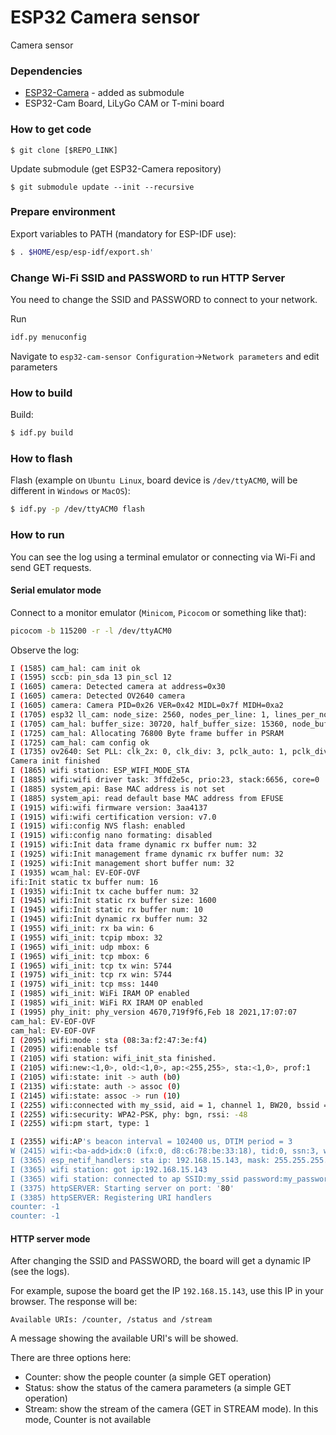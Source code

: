 # ESP32 Camera sensor

Camera sensor

### Dependencies
 - [ESP32-Camera](https://github.com/espressif/esp32-camera) - added as submodule
 - ESP32-Cam Board, LiLyGo CAM or T-mini board

### How to get code

```
$ git clone [$REPO_LINK]
```

Update submodule (get ESP32-Camera repository)

```
$ git submodule update --init --recursive
```

### Prepare environment
Export variables to PATH (mandatory for ESP-IDF use):
```bash
$ . $HOME/esp/esp-idf/export.sh'
```
### Change Wi-Fi SSID and PASSWORD to run HTTP Server

You need to change the SSID and PASSWORD to connect to your network.

Run
```bash
idf.py menuconfig
```

Navigate to `esp32-cam-sensor Configuration`->`Network parameters` and edit parameters


### How to build

Build:
```bash
$ idf.py build
```

### How to flash

Flash (example on `Ubuntu Linux`, board device is `/dev/ttyACM0`, will be different in `Windows` or `MacOS`):
```bash
$ idf.py -p /dev/ttyACM0 flash
```

### How to run

You can see the log using a terminal emulator or connecting via Wi-Fi and send GET requests.

#### Serial emulator mode

Connect to a monitor emulator (`Minicom`, `Picocom` or something like that):

```bash
picocom -b 115200 -r -l /dev/ttyACM0
```

Observe the log:

```bash
I (1585) cam_hal: cam init ok
I (1595) sccb: pin_sda 13 pin_scl 12
I (1605) camera: Detected camera at address=0x30
I (1605) camera: Detected OV2640 camera
I (1605) camera: Camera PID=0x26 VER=0x42 MIDL=0x7f MIDH=0xa2
I (1705) esp32 ll_cam: node_size: 2560, nodes_per_line: 1, lines_per_node: 1, dma_half_buffer_min:  2560, dma_half_buffer: 15360, lines_per_half_buffer:  6, dma_buffer_size: 30720, image_size: 153600
I (1705) cam_hal: buffer_size: 30720, half_buffer_size: 15360, node_buffer_size: 2560, node_cnt: 12, total_cnt: 10
I (1725) cam_hal: Allocating 76800 Byte frame buffer in PSRAM
I (1725) cam_hal: cam config ok
I (1735) ov2640: Set PLL: clk_2x: 0, clk_div: 3, pclk_auto: 1, pclk_div: 8
Camera init finished
I (1865) wifi station: ESP_WIFI_MODE_STA
I (1885) wifi:wifi driver task: 3ffd2e5c, prio:23, stack:6656, core=0
I (1885) system_api: Base MAC address is not set
I (1885) system_api: read default base MAC address from EFUSE
I (1915) wifi:wifi firmware version: 3aa4137
I (1915) wifi:wifi certification version: v7.0
I (1915) wifi:config NVS flash: enabled
I (1915) wifi:config nano formating: disabled
I (1915) wifi:Init data frame dynamic rx buffer num: 32
I (1925) wifi:Init management frame dynamic rx buffer num: 32
I (1925) wifi:Init management short buffer num: 32
I (1935) wcam_hal: EV-EOF-OVF
ifi:Init static tx buffer num: 16
I (1935) wifi:Init tx cache buffer num: 32
I (1945) wifi:Init static rx buffer size: 1600
I (1945) wifi:Init static rx buffer num: 10
I (1945) wifi:Init dynamic rx buffer num: 32
I (1955) wifi_init: rx ba win: 6
I (1955) wifi_init: tcpip mbox: 32
I (1965) wifi_init: udp mbox: 6
I (1965) wifi_init: tcp mbox: 6
I (1965) wifi_init: tcp tx win: 5744
I (1975) wifi_init: tcp rx win: 5744
I (1975) wifi_init: tcp mss: 1440
I (1985) wifi_init: WiFi IRAM OP enabled
I (1985) wifi_init: WiFi RX IRAM OP enabled
I (1995) phy_init: phy_version 4670,719f9f6,Feb 18 2021,17:07:07
cam_hal: EV-EOF-OVF
cam_hal: EV-EOF-OVF
I (2095) wifi:mode : sta (08:3a:f2:47:3e:f4)
I (2095) wifi:enable tsf
I (2105) wifi station: wifi_init_sta finished.
I (2105) wifi:new:<1,0>, old:<1,0>, ap:<255,255>, sta:<1,0>, prof:1
I (2105) wifi:state: init -> auth (b0)
I (2135) wifi:state: auth -> assoc (0)
I (2145) wifi:state: assoc -> run (10)
I (2255) wifi:connected with my_ssid, aid = 1, channel 1, BW20, bssid = d8:c6:78:be:33:18
I (2255) wifi:security: WPA2-PSK, phy: bgn, rssi: -48
I (2255) wifi:pm start, type: 1

I (2355) wifi:AP's beacon interval = 102400 us, DTIM period = 3
W (2415) wifi:<ba-add>idx:0 (ifx:0, d8:c6:78:be:33:18), tid:0, ssn:3, winSize:64
I (3365) esp_netif_handlers: sta ip: 192.168.15.143, mask: 255.255.255.0, gw: 192.168.15.1
I (3365) wifi station: got ip:192.168.15.143
I (3365) wifi station: connected to ap SSID:my_ssid password:my_password
I (3375) httpSERVER: Starting server on port: '80'
I (3385) httpSERVER: Registering URI handlers
counter: -1
counter: -1

```

#### HTTP server mode

After changing the SSID and PASSWORD, the board will get a dynamic IP (see the logs).

For example, supose the board get the IP `192.168.15.143`, use this IP in your browser. The response will be:

```
Available URIs: /counter, /status and /stream
```

A message showing the available URI's will be showed.

There are three options here:
- Counter: show the people counter (a simple GET operation)
- Status: show the status of the camera parameters (a simple GET operation)
- Stream: show the stream of the camera (GET in STREAM mode). In this mode, Counter is not available

